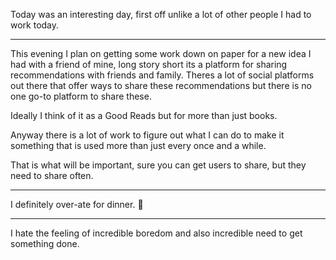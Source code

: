 Today was an interesting day, first off unlike a lot of other people I had to work today.

----


This evening I plan on getting some work down on paper for a new idea I had with a friend of mine,
long story short its a platform for sharing recommendations with friends and family. Theres a lot of
social platforms out there that offer ways to share these recommendations but there is no one go-to
platform to share these.

Ideally I think of it as a Good Reads but for more than just books.

Anyway there is a lot of work to figure out what I can do to make it something that is used more than
just every once and a while.

That is what will be important, sure you can get users to share, but they need to share often.

----

I definitely over-ate for dinner. 🤢


----


I hate the feeling of incredible boredom and also incredible need to get something done.
